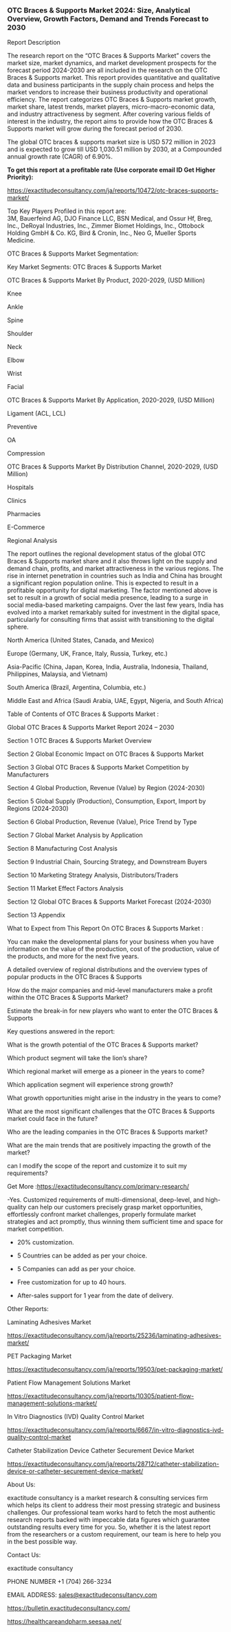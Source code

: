 ### OTC Braces & Supports Market 2024:  Size, Analytical Overview, Growth Factors, Demand and Trends Forecast to 2030

Report Description

The research report on the “OTC Braces & Supports Market” covers the market size, market dynamics, and market development prospects for the forecast period 2024-2030 are all included in the research on the OTC Braces & Supports market. This report provides quantitative and qualitative data and business participants in the supply chain process and helps the market vendors to increase their business productivity and operational efficiency. The report categorizes OTC Braces & Supports market growth, market share, latest trends, market players, micro-macro-economic data, and industry attractiveness by segment. After covering various fields of interest in the industry, the report aims to provide how the OTC Braces & Supports market will grow during the forecast period of 2030.

The global OTC braces & supports market size is USD 572 million in 2023 and is expected to grow till USD 1,030.51 million by 2030, at a Compounded annual growth rate (CAGR) of 6.90%.

**To get this report at a profitable rate (Use corporate email ID Get Higher Priority):**

https://exactitudeconsultancy.com/ja/reports/10472/otc-braces-supports-market/

Top Key Players Profiled in this report are:                                                                               
3M, Bauerfeind AG, DJO Finance LLC, BSN Medical, and Ossur Hf, Breg, Inc., DeRoyal Industries, Inc., Zimmer Biomet Holdings, Inc., Ottobock Holding GmbH & Co. KG, Bird & Cronin, Inc., Neo G, Mueller Sports Medicine.

OTC Braces & Supports Market Segmentation:

Key Market Segments: OTC Braces & Supports Market

OTC Braces & Supports Market By Product, 2020-2029, (USD Million)

Knee

Ankle

Spine

Shoulder

Neck

Elbow

Wrist

Facial

OTC Braces & Supports Market By Application, 2020-2029, (USD Million)

Ligament (ACL, LCL)

Preventive

OA

Compression

OTC Braces & Supports Market By Distribution Channel, 2020-2029, (USD Million)

Hospitals

Clinics

Pharmacies

E-Commerce

Regional Analysis

The report outlines the regional development status of the global OTC Braces & Supports market share and it also throws light on the supply and demand chain, profits, and market attractiveness in the various regions. The rise in internet penetration in countries such as India and China has brought a significant region population online. This is expected to result in a profitable opportunity for digital marketing. The factor mentioned above is set to result in a growth of social media presence, leading to a surge in social media-based marketing campaigns. Over the last few years, India has evolved into a market remarkably suited for investment in the digital space, particularly for consulting firms that assist with transitioning to the digital sphere.

North America (United States, Canada, and Mexico)

Europe (Germany, UK, France, Italy, Russia, Turkey, etc.)

Asia-Pacific (China, Japan, Korea, India, Australia, Indonesia, Thailand, Philippines, Malaysia, and Vietnam)

South America (Brazil, Argentina, Columbia, etc.)

Middle East and Africa (Saudi Arabia, UAE, Egypt, Nigeria, and South Africa)

Table of Contents of OTC Braces & Supports Market :

Global OTC Braces & Supports Market Report 2024 – 2030

Section 1 OTC Braces & Supports Market Overview

Section 2 Global Economic Impact on OTC Braces & Supports Market

Section 3 Global OTC Braces & Supports Market Competition by Manufacturers

Section 4 Global Production, Revenue (Value) by Region (2024-2030)

Section 5 Global Supply (Production), Consumption, Export, Import by Regions (2024-2030)

Section 6 Global Production, Revenue (Value), Price Trend by Type

Section 7 Global Market Analysis by Application

Section 8 Manufacturing Cost Analysis

Section 9 Industrial Chain, Sourcing Strategy, and Downstream Buyers

Section 10 Marketing Strategy Analysis, Distributors/Traders

Section 11 Market Effect Factors Analysis

Section 12 Global OTC Braces & Supports Market Forecast (2024-2030)

Section 13 Appendix

What to Expect from This Report On OTC Braces & Supports Market :

You can make the developmental plans for your business when you have information on the value of the production, cost of the production, value of the products, and more for the next five years.

A detailed overview of regional distributions and the overview types of popular products in the OTC Braces & Supports

How do the major companies and mid-level manufacturers make a profit within the OTC Braces & Supports Market?

Estimate the break-in for new players who want to enter the OTC Braces & Supports

Key questions answered in the report:

What is the growth potential of the OTC Braces & Supports market?

Which product segment will take the lion’s share?

Which regional market will emerge as a pioneer in the years to come?

Which application segment will experience strong growth?

What growth opportunities might arise in the industry in the years to come?

What are the most significant challenges that the OTC Braces & Supports market could face in the future?

Who are the leading companies in the OTC Braces & Supports market?

What are the main trends that are positively impacting the growth of the market?

can I modify the scope of the report and customize it to suit my requirements?

Get More :https://exactitudeconsultancy.com/primary-research/

-Yes. Customized requirements of multi-dimensional, deep-level, and high-quality can help our customers precisely grasp market opportunities, effortlessly confront market challenges, properly formulate market strategies and act promptly, thus winning them sufficient time and space for market competition.

- 20% customization.

- 5 Countries can be added as per your choice.

- 5 Companies can add as per your choice.

- Free customization for up to 40 hours.

- After-sales support for 1 year from the date of delivery.

Other Reports:

Laminating Adhesives  Market

https://exactitudeconsultancy.com/ja/reports/25236/laminating-adhesives-market/

PET Packaging  Market

https://exactitudeconsultancy.com/ja/reports/19503/pet-packaging-market/

Patient Flow Management Solutions  Market

https://exactitudeconsultancy.com/ja/reports/10305/patient-flow-management-solutions-market/

In Vitro Diagnostics (IVD) Quality Control  Market

https://exactitudeconsultancy.com/ja/reports/6667/in-vitro-diagnostics-ivd-quality-control-market

Catheter Stabilization Device Catheter Securement Device Market

https://exactitudeconsultancy.com/ja/reports/28712/catheter-stabilization-device-or-catheter-securement-device-market/

About Us:

exactitude consultancy is a market research & consulting services firm which helps its client to address their most pressing strategic and business challenges. Our professional team works hard to fetch the most authentic research reports backed with impeccable data figures which guarantee outstanding results every time for you. So, whether it is the latest report from the researchers or a custom requirement, our team is here to help you in the best possible way.

Contact Us:

exactitude consultancy

PHONE NUMBER +1 (704) 266-3234

EMAIL ADDRESS: sales@exactitudeconsultancy.com

 https://bulletin.exactitudeconsultancy.com/

https://healthcareandpharm.seesaa.net/
